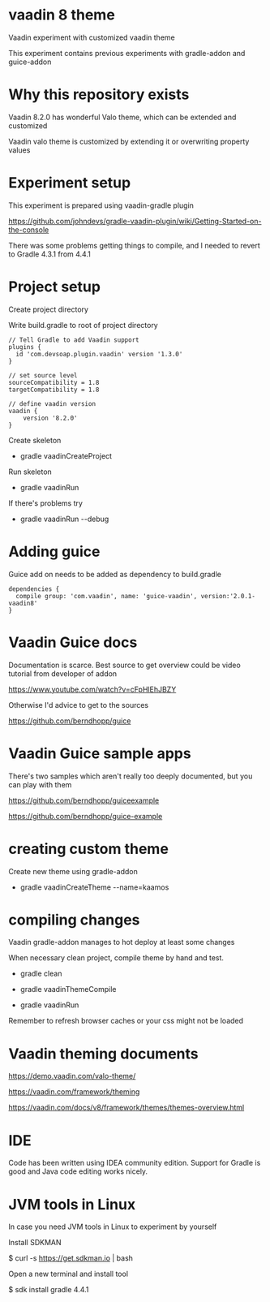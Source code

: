 # vaadin 8 theme

Vaadin experiment with customized vaadin theme

This experiment contains previous experiments with gradle-addon and guice-addon 

# Why this repository exists

Vaadin 8.2.0 has wonderful Valo theme, which can be extended and customized

Vaadin valo theme is customized by extending it or overwriting property values

# Experiment setup

This experiment is prepared using vaadin-gradle plugin

https://github.com/johndevs/gradle-vaadin-plugin/wiki/Getting-Started-on-the-console

There was some problems getting things to compile, and I needed to revert to Gradle 4.3.1 from 4.4.1 

# Project setup

Create project directory

Write build.gradle to root of project directory

```
// Tell Gradle to add Vaadin support
plugins {
  id 'com.devsoap.plugin.vaadin' version '1.3.0'
}

// set source level
sourceCompatibility = 1.8
targetCompatibility = 1.8

// define vaadin version
vaadin {
    version '8.2.0'
}
```

Create skeleton

- gradle vaadinCreateProject

Run skeleton

- gradle vaadinRun

If there's problems try

- gradle vaadinRun --debug

# Adding guice

Guice add on needs to be added as dependency to build.gradle 

```
dependencies {
  compile group: 'com.vaadin', name: 'guice-vaadin', version:'2.0.1-vaadin8'
}
```

# Vaadin Guice docs 

Documentation is scarce. Best source to get overview could be video tutorial from developer of addon

https://www.youtube.com/watch?v=cFpHlEhJBZY

Otherwise I'd advice to get to the sources

https://github.com/berndhopp/guice

# Vaadin Guice sample apps

There's two samples which aren't really too deeply documented, but you can play with them

https://github.com/berndhopp/guiceexample

https://github.com/berndhopp/guice-example

# creating custom theme

Create new theme using gradle-addon

- gradle vaadinCreateTheme --name=kaamos

# compiling changes

Vaadin gradle-addon manages to hot deploy at least some changes

When necessary clean project, compile theme by hand and test.

- gradle clean

- gradle vaadinThemeCompile

- gradle vaadinRun

Remember to refresh browser caches or your css might not be loaded 

# Vaadin theming documents

https://demo.vaadin.com/valo-theme/

https://vaadin.com/framework/theming

https://vaadin.com/docs/v8/framework/themes/themes-overview.html

# IDE

Code has been written using IDEA community edition. Support for Gradle is good and Java code editing works nicely.

# JVM tools in Linux

In case you need JVM tools in Linux to experiment by yourself

Install SDKMAN

$ curl -s https://get.sdkman.io | bash

Open a new terminal and install tool

$ sdk install gradle 4.4.1

